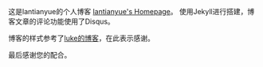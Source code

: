 这是lantianyue的个人博客  [lantianyue's Homepage](http://franklan.github.io/MyBlog/)。
使用Jekyll进行搭建，博客文章的评论功能使用了Disqus。

博客的样式参考了[luke的博客](https://github.com/kejinlu/kejinlu.github.com)，在此表示感谢。

最后感谢您的配合。

